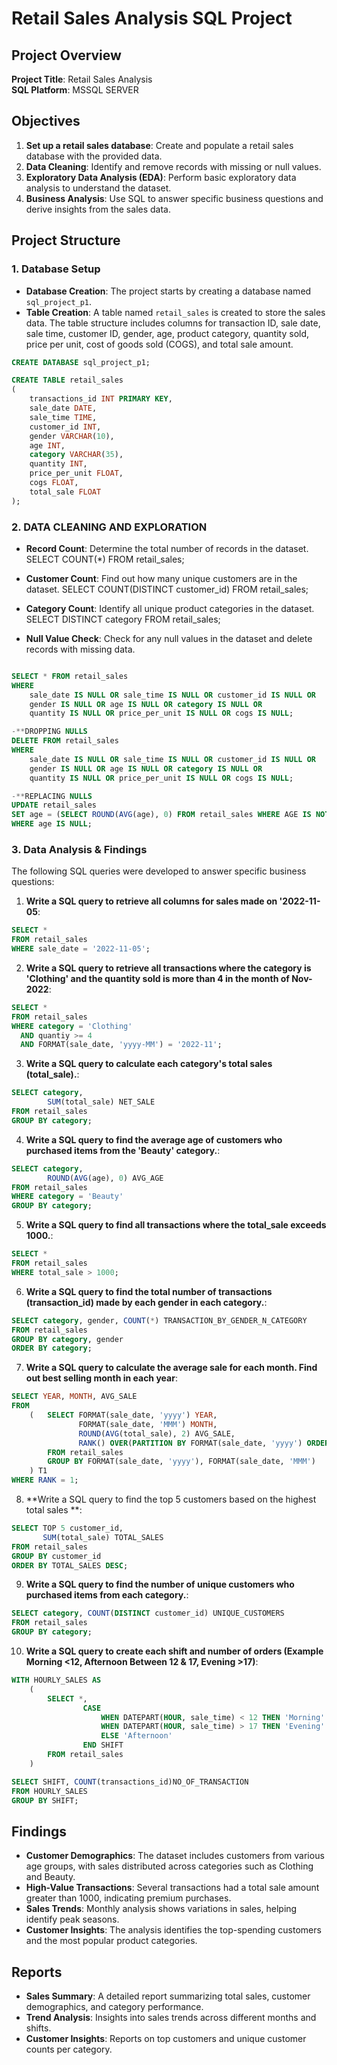 # Retail Sales Analysis SQL Project

## Project Overview

**Project Title**: Retail Sales Analysis  
**SQL Platform**: MSSQL SERVER

## Objectives

1. **Set up a retail sales database**: Create and populate a retail sales database with the provided data.
2. **Data Cleaning**: Identify and remove records with missing or null values.
3. **Exploratory Data Analysis (EDA)**: Perform basic exploratory data analysis to understand the dataset.
4. **Business Analysis**: Use SQL to answer specific business questions and derive insights from the sales data.

## Project Structure

### 1. Database Setup

- **Database Creation**: The project starts by creating a database named `sql_project_p1`.
- **Table Creation**: A table named `retail_sales` is created to store the sales data. The table structure includes columns for transaction ID, sale date, sale time, customer ID, gender, age, product category, quantity sold, price per unit, cost of goods sold (COGS), and total sale amount.

```sql
CREATE DATABASE sql_project_p1;

CREATE TABLE retail_sales
(
    transactions_id INT PRIMARY KEY,
    sale_date DATE,	
    sale_time TIME,
    customer_id INT,	
    gender VARCHAR(10),
    age INT,
    category VARCHAR(35),
    quantity INT,
    price_per_unit FLOAT,	
    cogs FLOAT,
    total_sale FLOAT
);
```

### 2. DATA CLEANING AND EXPLORATION

- **Record Count**: Determine the total number of records in the dataset.
SELECT COUNT(*) FROM retail_sales;

- **Customer Count**: Find out how many unique customers are in the dataset.
SELECT COUNT(DISTINCT customer_id) FROM retail_sales;

- **Category Count**: Identify all unique product categories in the dataset.
SELECT DISTINCT category FROM retail_sales;


- **Null Value Check**: Check for any null values in the dataset and delete records with missing data.
```sql

SELECT * FROM retail_sales
WHERE 
    sale_date IS NULL OR sale_time IS NULL OR customer_id IS NULL OR 
    gender IS NULL OR age IS NULL OR category IS NULL OR 
    quantity IS NULL OR price_per_unit IS NULL OR cogs IS NULL;

-**DROPPING NULLS
DELETE FROM retail_sales
WHERE 
    sale_date IS NULL OR sale_time IS NULL OR customer_id IS NULL OR 
    gender IS NULL OR age IS NULL OR category IS NULL OR 
    quantity IS NULL OR price_per_unit IS NULL OR cogs IS NULL;

-**REPLACING NULLS 
UPDATE retail_sales
SET age = (SELECT ROUND(AVG(age), 0) FROM retail_sales WHERE AGE IS NOT NULL)
WHERE age IS NULL;

```

### 3. Data Analysis & Findings

The following SQL queries were developed to answer specific business questions:

1. **Write a SQL query to retrieve all columns for sales made on '2022-11-05**:
```sql
SELECT * 
FROM retail_sales 
WHERE sale_date = '2022-11-05';
```

2. **Write a SQL query to retrieve all transactions where the category is 'Clothing' and the quantity sold is more than 4 in the month of Nov-2022**:
```sql
SELECT *
FROM retail_sales
WHERE category = 'Clothing'
  AND quantiy >= 4
  AND FORMAT(sale_date, 'yyyy-MM') = '2022-11';
```

3. **Write a SQL query to calculate each category's total sales (total_sale).**:
```sql
SELECT category, 
		SUM(total_sale) NET_SALE
FROM retail_sales
GROUP BY category;
```

4. **Write a SQL query to find the average age of customers who purchased items from the 'Beauty' category.**:
```sql
SELECT category, 
		ROUND(AVG(age), 0) AVG_AGE
FROM retail_sales
WHERE category = 'Beauty'
GROUP BY category;
```

5. **Write a SQL query to find all transactions where the total_sale exceeds 1000.**:
```sql
SELECT *
FROM retail_sales
WHERE total_sale > 1000;
```

6. **Write a SQL query to find the total number of transactions (transaction_id) made by each gender in each category.**:
```sql
SELECT category, gender, COUNT(*) TRANSACTION_BY_GENDER_N_CATEGORY
FROM retail_sales
GROUP BY category, gender
ORDER BY category;
```

7. **Write a SQL query to calculate the average sale for each month. Find out best selling month in each year**:
```sql
SELECT YEAR, MONTH, AVG_SALE
FROM 
	(   SELECT FORMAT(sale_date, 'yyyy') YEAR,
			   FORMAT(sale_date, 'MMM') MONTH,
			   ROUND(AVG(total_sale), 2) AVG_SALE,
			   RANK() OVER(PARTITION BY FORMAT(sale_date, 'yyyy') ORDER BY AVG(total_sale) DESC) RANK  
		FROM retail_sales
		GROUP BY FORMAT(sale_date, 'yyyy'), FORMAT(sale_date, 'MMM')
	) T1
WHERE RANK = 1;
```

8. **Write a SQL query to find the top 5 customers based on the highest total sales **:
```sql
SELECT TOP 5 customer_id, 
	   SUM(total_sale) TOTAL_SALES
FROM retail_sales
GROUP BY customer_id
ORDER BY TOTAL_SALES DESC;
```

9. **Write a SQL query to find the number of unique customers who purchased items from each category.**:
```sql
SELECT category, COUNT(DISTINCT customer_id) UNIQUE_CUSTOMERS
FROM retail_sales
GROUP BY category;
```

10. **Write a SQL query to create each shift and number of orders (Example Morning <12, Afternoon Between 12 & 17, Evening >17)**:
```sql
WITH HOURLY_SALES AS
	(
		SELECT *, 
				CASE 
					WHEN DATEPART(HOUR, sale_time) < 12 THEN 'Morning'
					WHEN DATEPART(HOUR, sale_time) > 17 THEN 'Evening'
					ELSE 'Afternoon'
				END SHIFT
		FROM retail_sales
	)

SELECT SHIFT, COUNT(transactions_id)NO_OF_TRANSACTION
FROM HOURLY_SALES
GROUP BY SHIFT;
```

## Findings

- **Customer Demographics**: The dataset includes customers from various age groups, with sales distributed across categories such as Clothing and Beauty.
- **High-Value Transactions**: Several transactions had a total sale amount greater than 1000, indicating premium purchases.
- **Sales Trends**: Monthly analysis shows variations in sales, helping identify peak seasons.
- **Customer Insights**: The analysis identifies the top-spending customers and the most popular product categories.

## Reports

- **Sales Summary**: A detailed report summarizing total sales, customer demographics, and category performance.
- **Trend Analysis**: Insights into sales trends across different months and shifts.
- **Customer Insights**: Reports on top customers and unique customer counts per category.


